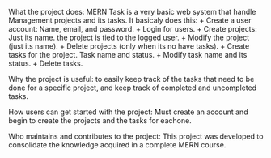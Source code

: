 What the project does:
MERN Task is a very basic web system that handle Management projects and its tasks.
It basicaly does this:
	+ Create a user account: Name, email, and password.
	+ Login for users.
	+ Create projects: Just its name. the project is tied to the logged user.
	+ Modify the project (just its name).
	+ Delete projects (only when its no have tasks).
	+ Create tasks for the project. Task name and status.
	+ Modify task name and its status.
	+ Delete tasks.
	
Why the project is useful:
to easily keep track of the tasks that need to be done for a specific project, and keep track of completed and uncompleted tasks.

How users can get started with the project:
Must create an account and begin to create the projects and the tasks for eachone.

Who maintains and contributes to the project:
This project was developed to consolidate the knowledge acquired in a complete MERN course.